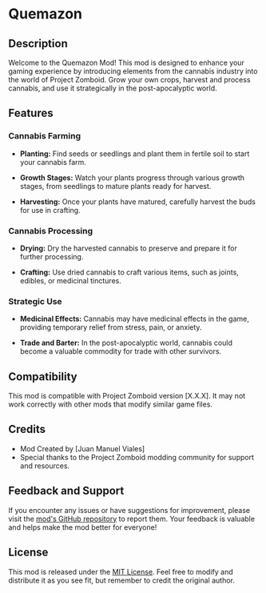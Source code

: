 # Quemazon

## Description

Welcome to the Quemazon Mod! This mod is designed to enhance your gaming experience by introducing elements from the cannabis industry into the world of Project Zomboid. Grow your own crops, harvest and process cannabis, and use it strategically in the post-apocalyptic world.

## Features

### Cannabis Farming

- **Planting:** Find seeds or seedlings and plant them in fertile soil to start your cannabis farm.
  
- **Growth Stages:** Watch your plants progress through various growth stages, from seedlings to mature plants ready for harvest.

- **Harvesting:** Once your plants have matured, carefully harvest the buds for use in crafting.

### Cannabis Processing

- **Drying:** Dry the harvested cannabis to preserve and prepare it for further processing.

- **Crafting:** Use dried cannabis to craft various items, such as joints, edibles, or medicinal tinctures.

### Strategic Use

- **Medicinal Effects:** Cannabis may have medicinal effects in the game, providing temporary relief from stress, pain, or anxiety.

- **Trade and Barter:** In the post-apocalyptic world, cannabis could become a valuable commodity for trade with other survivors.

## Compatibility

This mod is compatible with Project Zomboid version [X.X.X]. It may not work correctly with other mods that modify similar game files.

## Credits

- Mod Created by [Juan Manuel Viales]
- Special thanks to the Project Zomboid modding community for support and resources.

## Feedback and Support

If you encounter any issues or have suggestions for improvement, please visit the [mod's GitHub repository](#) to report them. Your feedback is valuable and helps make the mod better for everyone!

## License

This mod is released under the [MIT License](LICENSE.md). Feel free to modify and distribute it as you see fit, but remember to credit the original author.
